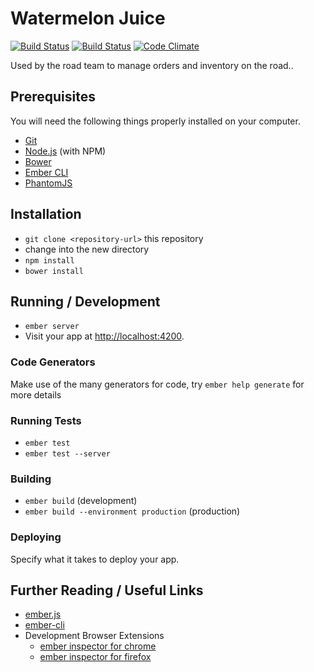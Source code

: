 # Watermelon Juice
[![Build Status][travis-badge-master]][travis-badge-url]
[![Build Status][travis-badge-dev]][travis-badge-url]
[![Code Climate](https://codeclimate.com/github/brancusi/watermelon-juice/badges/gpa.svg)](https://codeclimate.com/github/brancusi/watermelon-juice)

Used by the road team to manage orders and inventory on the road..

## Prerequisites

You will need the following things properly installed on your computer.

* [Git](http://git-scm.com/)
* [Node.js](http://nodejs.org/) (with NPM)
* [Bower](http://bower.io/)
* [Ember CLI](http://www.ember-cli.com/)
* [PhantomJS](http://phantomjs.org/)

## Installation

* `git clone <repository-url>` this repository
* change into the new directory
* `npm install`
* `bower install`

## Running / Development

* `ember server`
* Visit your app at [http://localhost:4200](http://localhost:4200).

### Code Generators

Make use of the many generators for code, try `ember help generate` for more details

### Running Tests

* `ember test`
* `ember test --server`

### Building

* `ember build` (development)
* `ember build --environment production` (production)

### Deploying

Specify what it takes to deploy your app.

## Further Reading / Useful Links

* [ember.js](http://emberjs.com/)
* [ember-cli](http://www.ember-cli.com/)
* Development Browser Extensions
  * [ember inspector for chrome](https://chrome.google.com/webstore/detail/ember-inspector/bmdblncegkenkacieihfhpjfppoconhi)
  * [ember inspector for firefox](https://addons.mozilla.org/en-US/firefox/addon/ember-inspector/)

[travis-badge-master]: https://travis-ci.org/mlvk/watermelon-juice.svg?branch=master
[travis-badge-dev]: https://travis-ci.org/mlvk/watermelon-juice.svg?branch=development
[travis-badge-url]: https://travis-ci.org/mlvk/watermelon-juice
